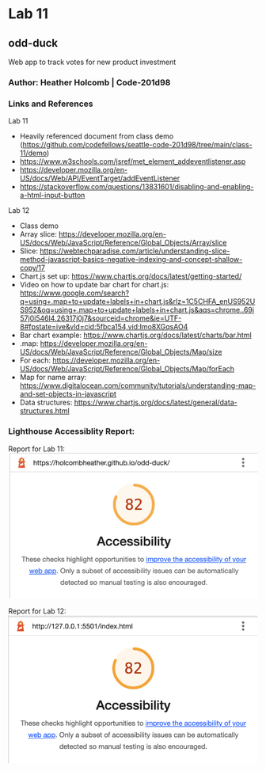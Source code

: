 # Lab 11

## odd-duck
Web app to track votes for new product investment

### Author: Heather Holcomb | Code-201d98

### Links and References

Lab 11
- Heavily referenced document from class demo (https://github.com/codefellows/seattle-code-201d98/tree/main/class-11/demo)
- https://www.w3schools.com/jsref/met_element_addeventlistener.asp 
- https://developer.mozilla.org/en-US/docs/Web/API/EventTarget/addEventListener
- https://stackoverflow.com/questions/13831601/disabling-and-enabling-a-html-input-button 

Lab 12
- Class demo
- Array slice: https://developer.mozilla.org/en-US/docs/Web/JavaScript/Reference/Global_Objects/Array/slice 
- Slice: https://webtechparadise.com/article/understanding-slice-method-javascript-basics-negative-indexing-and-concept-shallow-copy/17
- Chart.js set up: https://www.chartjs.org/docs/latest/getting-started/
- Video on how to update bar chart for chart.js: https://www.google.com/search?q=using+.map+to+update+labels+in+chart.js&rlz=1C5CHFA_enUS952US952&oq=using+.map+to+update+labels+in+chart.js&aqs=chrome..69i57j0i546l4.26317j0j7&sourceid=chrome&ie=UTF-8#fpstate=ive&vld=cid:5fbca154,vid:Imo8XGqsAO4
- Bar chart example: https://www.chartjs.org/docs/latest/charts/bar.html 
- .map: https://developer.mozilla.org/en-US/docs/Web/JavaScript/Reference/Global_Objects/Map/size 
- For each: https://developer.mozilla.org/en-US/docs/Web/JavaScript/Reference/Global_Objects/Map/forEach 
- Map for name array: https://www.digitalocean.com/community/tutorials/understanding-map-and-set-objects-in-javascript 
- Data structures: https://www.chartjs.org/docs/latest/general/data-structures.html

### Lighthouse Accessiblity Report: 

Report for Lab 11:
![Accessibility Report of 82](img/accessibility.png) 

Report for Lab 12:
![Accessibility Report of 82](img/accessibility2.png)